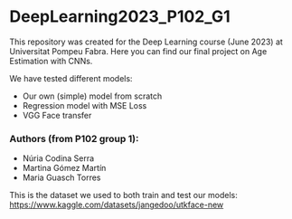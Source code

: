 # DeepLearning2023_P102_G1

This repository was created for the Deep Learning course (June 2023) at Universitat Pompeu Fabra. 
Here you can find our final project on Age Estimation with CNNs. 

We have tested different models:

- Our own (simple) model from scratch
- Regression model with MSE Loss
- VGG Face transfer

### Authors (from P102 group 1):
- Núria Codina Serra
- Martina Gómez Martín
- Maria Guasch Torres

This is the dataset we used to both train and test our models:
https://www.kaggle.com/datasets/jangedoo/utkface-new
